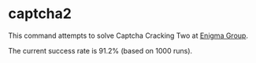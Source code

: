 captcha2
========

This command attempts to solve Captcha Cracking Two at [Enigma Group][].

The current success rate is 91.2% (based on 1000 runs).

[Enigma Group]: http://www.enigmagroup.org/pages/captcha/
